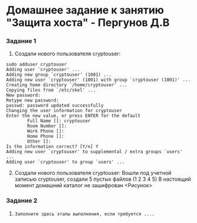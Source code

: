 # Домашнее задание к занятию "Защита хоста" - Пергунов Д.В


### Задание 1

1. Создали нового пользователя cryptouser:

```
sudo adduser cryptouser
Adding user `cryptouser' ...
Adding new group `cryptouser' (1001) ...
Adding new user `cryptouser' (1001) with group `cryptouser (1001)' ...
Creating home directory `/home/cryptouser' ...
Copying files from `/etc/skel' ...
New password: 
Retype new password: 
passwd: password updated successfully
Changing the user information for cryptouser
Enter the new value, or press ENTER for the default
        Full Name []: cryptouser
        Room Number []: 
        Work Phone []: 
        Home Phone []: 
        Other []: 
Is the information correct? [Y/n] Y
Adding new user `cryptouser' to supplemental / extra groups `users' ...
Adding user `cryptouser' to group `users' ...
```
2. Создали нового пользователя cryptouser:
Вошли под учетной записью cryptouser, создали 5 пустых файлов (1 2 3 4 5) 
В настоящий момент домашний каталог не зашифрован
<Рисунок> 





### Задание 2

1. `Заполните здесь этапы выполнения, если требуется ....`

```
```